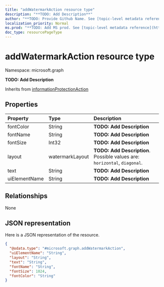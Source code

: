 ```yaml
---
title: "addWatermarkAction resource type"
description: "**TODO: Add Description**"
author: "**TODO: Provide Github Name. See [topic-level metadata reference](https://msgo.azurewebsites.net/add/document/guidelines/metadata.html#topic-level-metadata)**"
localization_priority: Normal
ms.prod: "**TODO: Add MS prod. See [topic-level metadata reference](https://msgo.azurewebsites.net/add/document/guidelines/metadata.html#topic-level-metadata)**"
doc_type: resourcePageType
---
```


# addWatermarkAction resource type


Namespace: microsoft.graph

**TODO: Add Description**


Inherits from [informationProtectionAction](../resources/informationprotectionaction.md)

## Properties
|Property|Type|Description|
|:---|:---|:---|
|fontColor|String|**TODO: Add Description**|
|fontName|String|**TODO: Add Description**|
|fontSize|Int32|**TODO: Add Description**|
|layout|watermarkLayout|**TODO: Add Description**. Possible values are: `horizontal`, `diagonal`.|
|text|String|**TODO: Add Description**|
|uiElementName|String|**TODO: Add Description**|

## Relationships
None

## JSON representation
Here is a JSON representation of the resource.
<!-- {
  "blockType": "resource",
  "@odata.type": "microsoft.graph.addWatermarkAction"
}
-->
``` json
{
  "@odata.type": "#microsoft.graph.addWatermarkAction",
  "uiElementName": "String",
  "layout": "String",
  "text": "String",
  "fontName": "String",
  "fontSize": 1024,
  "fontColor": "String"
}
```

